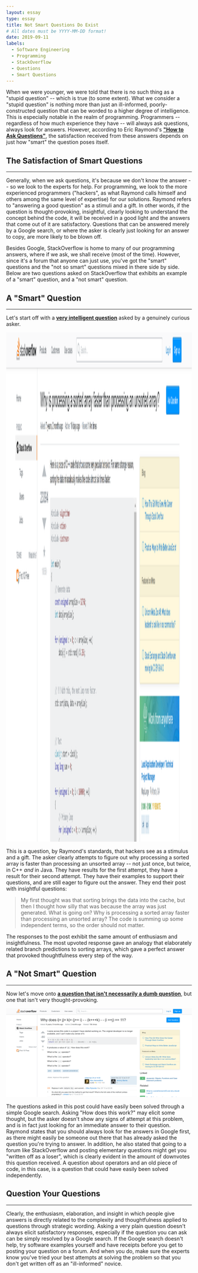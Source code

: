 ```yaml
---
layout: essay
type: essay
title: Not Smart Questions Do Exist
# All dates must be YYYY-MM-DD format!
date: 2019-09-11
labels:
  - Software Engineering
  - Programming
  - StackOverflow
  - Questions
  - Smart Questions
---
```


When we were younger, we were told that there is no such thing as a "stupid question" -- which is true (to some extent). What we 
consider a "stupid question" is nothing more than just an ill-informed, poorly-constructed question that can be worded to a higher degree
of intelligence. This is especially notable in the realm of programming. Programmers -- regardless of how much experience they have --
will always ask questions, always look for answers. However, according to Eric Raymond's **["How to Ask Questions"](http://www.catb.org/esr/faqs/smart-questions.html)**,
the satisfaction received from these answers depends on just how "smart" the question poses itself. 

## The Satisfaction of Smart Questions
-----

Generally, when we ask questions, it's because we don't know the answer -- so we look to the experts for help. For programming,
we look to the more experienced programmers ("hackers", as what Raymond calls himself and others among the same level of expertise) for 
our solutions. Raymond refers to "answering a good question" as a stimuli and a gift. In other words, if the question is 
thought-provoking, insightful, clearly looking to understand the concept behind the code, it will be received in a good light and the
answers that come out of it are satisfactory. Questions that can be answered merely by a Google search, or where the asker is clearly 
just looking for an answer to copy, are more likely to be blown off. 

Besides Google, StackOverflow is home to many of our programming answers, where if we ask, we shall receive (most of the time). However, 
since it's a forum that anyone can just use, you've got the "smart" questions and the "not so smart" questions mixed in there side by 
side. Below are two questions asked on StackOverflow that exhibits an example of a "smart" question, and a "not smart" question. 

## A "Smart" Question
-----
Let's start off with a **[very intelligent question](https://stackoverflow.com/questions/11227809/why-is-processing-a-sorted-array-faster-than-processing-an-unsorted-array/11227902#11227902)** asked by a genuinely curious asker. 

<img class="smart question" src="../smart-question.PNG" style="width:2891px;height:1383px;">


This is a question, by Raymond's standards, that hackers see as a stimulus and a gift. The asker clearly attempts to figure out why
processing a sorted array is faster than processing an unsorted array -- not just once, but twice, in C++ *and* in Java. They have 
results for the first attempt, they have a result for their second attempt. They have their examples to support their questions, and 
are still eager to figure out the answer. They end their post with insightful questions:

> My first thought was that sorting brings the data into the cache, but then I thought how silly that was because the 
> array was just generated.
> What is going on?
> Why is processing a sorted array faster than processing an unsorted array? The code is summing up some independent terms,
> so the order should not matter.

The responses to the post exhibit the same amount of enthusiasm and insightfulness. The most upvoted response gave an analogy that
elaborately related branch predictions to sorting arrays, which gave a perfect answer that provoked thoughtfulness every step of the 
way.

## A "Not Smart" Question
-----

Now let's move onto **[a question that isn't necessarily a dumb question](https://stackoverflow.com/questions/13519990/why-does-i-j-k-j-i-kk-i-j-11)**, but one that isn't very thought-provoking.

<img class="not-smart-question" src="../not-smart-question.PNG">

The questions asked in this post could have easily been solved through a simple Google search. Asking "How does this work?" may elicit
some thought, but the asker doesn't show any signs of attempt at this problem, and is in fact just looking for an immediate answer to 
their question. Raymond states that you should always look for the answers in Google first, as there might easily be someone out
there that has already asked the question you're trying to answer. In addition, he also stated that going to a forum like 
StackOverflow and posting elementary questions might get you "written off as a loser", which is clearly evident in the amount of
downvotes this question received. A question about operators and an old piece of code, in this case, is a question that could have easily been solved independently.

## Question Your Questions
-----

Clearly, the enthusiasm, elaboration, and insight in which people give answers is directly related to the complexity and
thoughtfulness applied to questions through strategic wording. Asking a very plain question doesn't always elicit 
satisfactory responses, especially if the question you can ask can be simply resolved by a Google search. If the Google search
doesn't help, try software examples yourself and have receipts before you get to posting your question on a forum. And when you
do, make sure the experts know you've tried your best attempts at solving the problem so that you don't get written off as an
"ill-informed" novice. 


